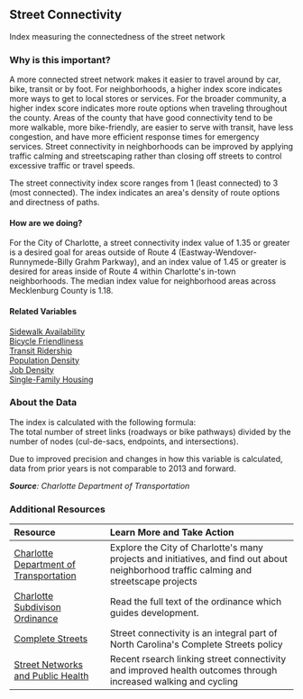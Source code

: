 ## Street Connectivity
Index measuring the connectedness of the street network

### Why is this important?
A more connected street network makes it easier to travel around by car, bike, transit or by foot. For neighborhoods, a higher index score indicates more ways to get to local stores or services. For the broader community, a higher index score indicates more route options when traveling throughout the county. Areas of the county that have good connectivity tend to be more walkable, more bike-friendly, are easier to serve with transit, have less congestion, and have more efficient response times for emergency services. Street connectivity in neighborhoods can be improved by applying traffic calming and streetscaping rather than closing off streets to control excessive traffic or travel speeds.

The street connectivity index score ranges from 1 (least connected) to 3 (most connected). The index indicates an area's density of route options and directness of paths.

#### How are we doing?
For the City of Charlotte, a street connectivity index value of 1.35 or greater is a desired goal for areas outside of Route 4 (Eastway-Wendover-Runnymede-Billy Grahm Parkway), and an index value of 1.45 or greater is desired for areas inside of Route 4 within Charlotte's in-town neighborhoods. The median index value for neighborhood areas across Mecklenburg County is 1.18.

#### Related Variables
<a href="javascript:void(0)" onclick="changeMetric('m70')">Sidewalk Availability</a>  
<a href="javascript:void(0)" onclick="changeMetric('m34')">Bicycle Friendliness</a>  
<a href="javascript:void(0)" onclick="changeMetric('m44')">Transit Ridership</a>  
<a href="javascript:void(0)" onclick="changeMetric('m47')">Population Density</a>  
<a href="javascript:void(0)" onclick="changeMetric('m75')">Job Density</a>  
<a href="javascript:void(0)" onclick="changeMetric('m30')">Single-Family Housing</a>  


### About the Data
The index is calculated with the following formula:  
The total number of street links (roadways or bike pathways) divided by the number of nodes (cul-de-sacs, endpoints, and intersections).

Due to improved precision and changes in how this variable is calculated, data from prior years is not comparable to 2013 and forward.

_**Source**: Charlotte Department of Transportation_

### Additional Resources
| Resource | Learn More and Take Action |
|:--- | :--- |
|[Charlotte Department of Transportation](http://charmeck.org/city/charlotte/transportation/pages/home.aspx)| Explore the City of Charlotte's many projects and initiatives, and find out about neighborhood traffic calming and streetscape projects
|[Charlotte Subdivison Ordinance](http://library.municode.com/HTML/19970/level3/PTIICOOR_CH20SU_ARTIINGE.html)| Read the full text of the ordinance which guides development.
|[Complete Streets](http://www.completestreetsnc.org/) | Street connectivity is an integral part of North Carolina's Complete Streets policy
|[Street Networks and Public Health](http://www.planetizen.com/node/70772) |Recent rsearch linking street connectivity and improved health outcomes through increased walking and cycling
